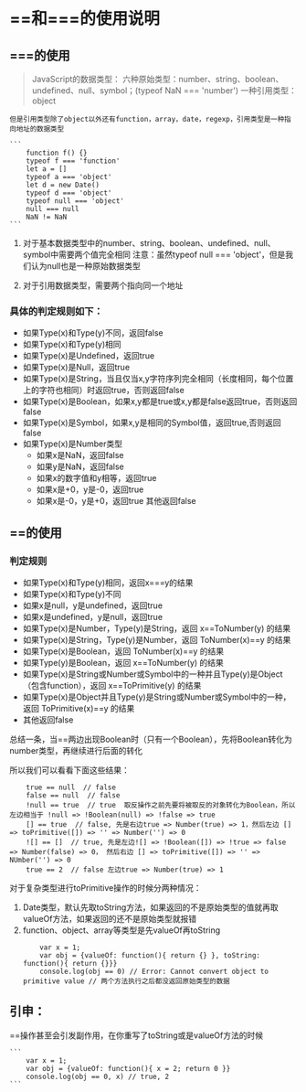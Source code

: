# ==和===的使用说明

## ===的使用

> JavaScript的数据类型：
> 六种原始类型：number、string、boolean、undefined、null、symbol；(typeof NaN === 'number')
> 一种引用类型：object

    但是引用类型除了object以外还有function，array，date，regexp，引用类型是一种指向地址的数据类型

    ```
        function f() {}
        typeof f === 'function'
        let a = []
        typeof a === 'object'
        let d = new Date()
        typeof d === 'object'
        typeof null === 'object'
        null === null
        NaN != NaN
    ```

1. 对于基本数据类型中的number、string、boolean、undefined、null、symbol中需要两个值完全相同
   注意：虽然typeof null === 'object'，但是我们认为null也是一种原始数据类型

2. 对于引用数据类型，需要两个指向同一个地址

### 具体的判定规则如下：
* 如果Type(x)和Type(y)不同，返回false
* 如果Type(x)和Type(y)相同
* 如果Type(x)是Undefined，返回true
* 如果Type(x)是Null，返回true
* 如果Type(x)是String，当且仅当x,y字符序列完全相同（长度相同，每个位置上的字符也相同）时返回true，否则返回false
* 如果Type(x)是Boolean，如果x,y都是true或x,y都是false返回true，否则返回false
* 如果Type(x)是Symbol，如果x,y是相同的Symbol值，返回true,否则返回false
* 如果Type(x)是Number类型
    * 如果x是NaN，返回false
    * 如果y是NaN，返回false
    * 如果x的数字值和y相等，返回true
    * 如果x是+0，y是-0，返回true
    * 如果x是-0，y是+0，返回true
其他返回false

## ==的使用
### 判定规则
* 如果Type(x)和Type(y)相同，返回x===y的结果
* 如果Type(x)和Type(y)不同
* 如果x是null，y是undefined，返回true
* 如果x是undefined，y是null，返回true
* 如果Type(x)是Number，Type(y)是String，返回 x==ToNumber(y) 的结果
* 如果Type(x)是String，Type(y)是Number，返回 ToNumber(x)==y 的结果
* 如果Type(x)是Boolean，返回 ToNumber(x)==y 的结果
* 如果Type(y)是Boolean，返回 x==ToNumber(y) 的结果
* 如果Type(x)是String或Number或Symbol中的一种并且Type(y)是Object（包含function），返回 x==ToPrimitive(y) 的结果
* 如果Type(x)是Object并且Type(y)是String或Number或Symbol中的一种，返回 ToPrimitive(x)==y 的结果
* 其他返回false

总结一条，当==两边出现Boolean时（只有一个Boolean），先将Boolean转化为number类型，再继续进行后面的转化

所以我们可以看看下面这些结果：

```
    true == null  // false
    false == null  // false
    !null == true  // true  取反操作之前先要将被取反的对象转化为Boolean，所以左边相当于 !null => !Boolean(null) => !false => true
    [] == true  // false, 先是右边true => Number(true) => 1，然后左边 [] => toPrimitive([]) => '' => Number('') => 0
    ![] == []  // true, 先是左边![] => !Boolean([]) => !true => false => Number(false) => 0， 然后右边 [] => toPrimitive([]) => '' => NUmber('') => 0
    true == 2  // false 左边true => Number(true) => 1

```

对于复杂类型进行toPrimitive操作的时候分两种情况：
1. Date类型，默认先取toString方法，如果返回的不是原始类型的值就再取valueOf方法，如果返回的还不是原始类型就报错
2. function、object、array等类型是先valueOf再toString
    ```
        var x = 1;
        var obj = {valueOf: function(){ return {} }, toString: function(){ return {}}}
        console.log(obj == 0) // Error: Cannot convert object to primitive value // 两个方法执行之后都没返回原始类型的数据

    ```

## 引申：
    
==操作甚至会引发副作用，在你重写了toString或是valueOf方法的时候

    ```
        var x = 1;
        var obj = {valueOf: function(){ x = 2; return 0 }}
        console.log(obj == 0, x) // true, 2
    ```